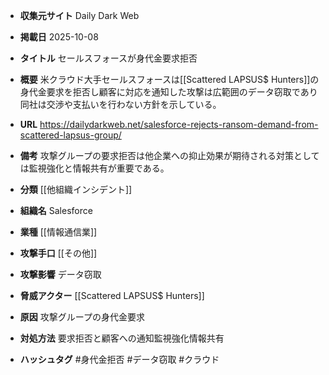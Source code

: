 - **収集元サイト**
Daily Dark Web

- **掲載日**
2025-10-08

- **タイトル**
セールスフォースが身代金要求拒否

- **概要**
米クラウド大手セールスフォースは[[Scattered LAPSUS$ Hunters]]の身代金要求を拒否し顧客に対応を通知した攻撃は広範囲のデータ窃取であり同社は交渉や支払いを行わない方針を示している。

- **URL**
https://dailydarkweb.net/salesforce-rejects-ransom-demand-from-scattered-lapsus-group/

- **備考**
攻撃グループの要求拒否は他企業への抑止効果が期待される対策としては監視強化と情報共有が重要である。

- **分類**
[[他組織インシデント]]

- **組織名**
Salesforce

- **業種**
[[情報通信業]]

- **攻撃手口**
[[その他]]

- **攻撃影響**
データ窃取

- **脅威アクター**
[[Scattered LAPSUS$ Hunters]]

- **原因**
攻撃グループの身代金要求

- **対処方法**
要求拒否と顧客への通知監視強化情報共有

- **ハッシュタグ**
#身代金拒否 #データ窃取 #クラウド
